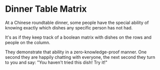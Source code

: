 # Dinner Table Matrix

At a Chinese roundtable dinner, some people have the special ability of knowing exactly which dishes any specific person has not had.  

It's as if they keep track of a boolean matrix with dishes on the rows and people on the column.  

They demonstrate that ability in a zero-knowledge-proof manner. One second they are happily chatting with everyone, the next second they turn to you and say: "You haven't tried this dish! Try it!"
